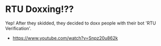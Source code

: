 # RTU Doxxing!??
Yep! After they skidded, they decided to doxx people with their bot 'RTU Verification'.
- https://www.youtube.com/watch?v=Snpz20u862k
